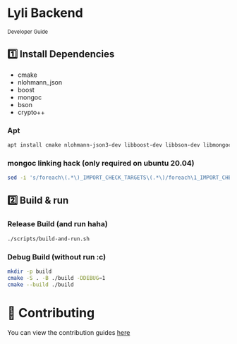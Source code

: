 # Lyli Backend
<sup>Developer Guide</sup>

## 1️⃣ Install Dependencies
- cmake
- nlohmann_json
- boost
- mongoc
- bson
- crypto++

### Apt
```sh
apt install cmake nlohmann-json3-dev libboost-dev libbson-dev libmongoc-dev libcrypto++-dev
```

### mongoc linking hack (only required on ubuntu 20.04)
```sh
sed -i 's/foreach\(.*\)_IMPORT_CHECK_TARGETS\(.*\)/foreach\1_IMPORT_CHECK_TARGETS\2 \n break()/g' /usr/lib/x86_64-linux-gnu/cmake/mongoc-1.0/mongoc-targets.cmake
```

## 2️⃣ Build & run

### Release Build (and run haha)
```sh
./scripts/build-and-run.sh
```
### Debug Build (without run :c)
```sh
mkdir -p build
cmake -S . -B ./build -DDEBUG=1
cmake --build ./build
```

# 🤝 Contributing
You can view the contribution guides [here](contributing.md)

